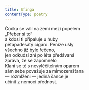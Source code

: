 ```yaml
---
title: Sfinga
contentType: poetry
---
```


<section>

Čočka se válí na zemi mezi popelem  
„Přeber si to“  
a kdosi ti připaluje u huby  
pětapadesátý cigáro. Peníze ušly  
všechno již bylo řečeno,  
jen odkudsi zní po léta předávaná  
zpráva, že se zapomnělo  
Klaní se té s nevyléčitelným oparem  
sám sebe považuje za mimozemšťana  
— rozmlženi — jediná šance je  
učinit z nemoci přednost.

</section>
